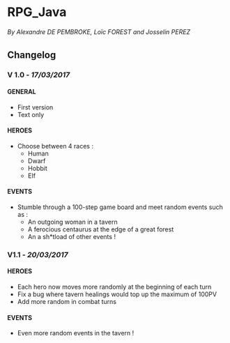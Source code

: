 # RPG_Java
###### By Alexandre DE PEMBROKE, Loïc FOREST  and Josselin PEREZ

## Changelog
### V 1.0 - *17/03/2017*
#### GENERAL
- First version
- Text only

#### HEROES
- Choose between 4 races :
    - Human
    - Dwarf
    - Hobbit
    - Elf
   
#### EVENTS
- Stumble through a 100-step game board and meet random events such as :
    - An outgoing woman in a tavern
    - A ferocious centaurus at the edge of a great forest
    - An a sh*tload of other events !
    
### V1.1 - *20/03/2017*
#### HEROES
- Each hero now moves more randomly at the beginning of each turn
- Fix a bug where tavern healings would top up the maximum of 100PV
- Add more random in combat turns

#### EVENTS
- Even more random events in the tavern !
